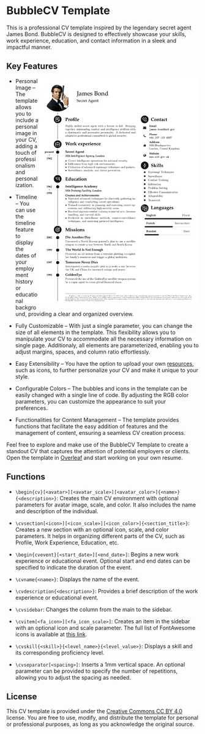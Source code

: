 # BubbleCV Template

This is a professional CV template inspired by the legendary secret agent James Bond.
BubbleCV is designed to effectively showcase your skills, work experience, education, and contact information in a sleek and impactful manner.

## Key Features

<img src="assets/BubbleCV.png" alt="BubbleCV example"  align="right" width="420" />

- Personal Image – The template allows you to include a personal image in your CV, adding a touch of professionalism and personalization.

- Timeline – You can use the timeline feature to display the dates of your employment history or educational background, providing a clear and organized overview.

- Fully Customizable – With just a single parameter, you can change the size of all elements in the template. This flexibility allows you to manipulate your CV to accommodate all the necessary information on single page. Additionaly, all elements are parameterized, enabling you to adjust margins, spaces, and column ratio effortlessly.

- Easy Extensibility – You have the option to upload your own [resources](resources/), such as icons, to further personalize your CV and make it unique to your style.

- Configurable Colors – The bubbles and icons in the template can be easily changed with a single line of code. By adjusting the RGB color parameters, you can customize the appearance to suit your preferences.

- Functionalities for Content Management – The template provides functions that facilitate the easy addition of features and the management of content, ensuring a seamless CV creation process.

Feel free to explore and make use of the BubbleCV Template to create a standout CV that captures the attention of potential employers or clients.
Open the template in [Overleaf](https://www.overleaf.com/latex/templates/bubblecv/bcynnjktwqsx) and start working on your own resume.


## Functions

- `\begin{cv}[<avatar>][<avatar_scale>][<avatar_color>]{<name>}{<description>}`: Creates the main CV environment with optional parameters for avatar image, scale, and color. It also includes the name and description of the individual.

- `\cvsection[<icon>][<icon_scale>][<icon_color>]{<section_title>}`: Creates a new section with an optional icon, scale, and color parameters. It helps in organizing different parts of the CV, such as Profile, Work Experience, Education, etc.

- `\begin{cvevent}[<start_date>][<end_date>]`: Begins a new work experience or educational event. Optional start and end dates can be specified to indicate the duration of the event.

- `\cvname{<name>}`: Displays the name of the event.

- `\cvdescription{<description>}`: Provides a brief description of the work experience or educational event.

- `\cvsidebar`: Changes the column from the main to the sidebar.

- `\cvitem[<fa_icon>][<fa_icon_scale>]`: Creates an item in the sidebar with an optional icon and scale parameter. The full list of FontAwesome icons is available at [this link](https://mirrors.ibiblio.org/CTAN/fonts/fontawesome/doc/fontawesome.pdf).

- `\cvskill{<skill>}{<level_name>}{<level_value>}`: Displays a skill and its corresponding proficiency level.

- `\cvseparator[<spacing>]`: Inserts a 1mm vertical space. An optional parameter can be provided to specify the number of repetitions, allowing you to adjust the spacing as needed.


## License

This CV template is provided under the [Creative Commons CC BY 4.0](LICENSE) license. You are free to use, modify, and distribute the template for personal or professional purposes, as long as you acknowledge the original source.

